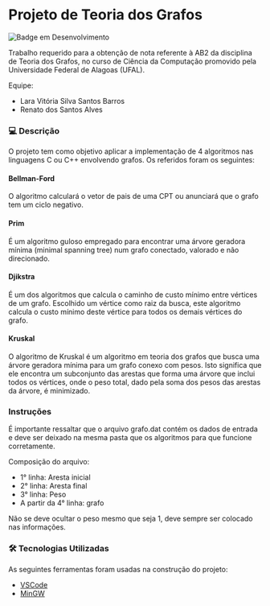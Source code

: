 # Projeto de Teoria dos Grafos

![Badge em Desenvolvimento](https://img.shields.io/badge/STATUS-CONCLUÍDO-blue)

Trabalho requerido para a obtenção de nota referente à AB2 da disciplina de Teoria dos Grafos, no curso de Ciência da Computação promovido pela Universidade Federal de Alagoas (UFAL).

Equipe: 
- Lara Vitória Silva Santos Barros
- Renato dos  Santos Alves

### 💻 Descrição

O projeto tem como objetivo aplicar a implementação de 4 algoritmos nas linguagens C ou C++ envolvendo grafos. Os referidos foram os seguintes:

#### Bellman-Ford
O algoritmo calculará o vetor de pais de uma CPT ou anunciará que o grafo tem um ciclo negativo.
#### Prim
É um algoritmo guloso empregado para encontrar uma árvore geradora mínima (minimal spanning tree) num grafo conectado, valorado e não direcionado.
#### Djikstra
 É um dos algoritmos que calcula o caminho de custo mínimo entre vértices de um grafo. Escolhido um vértice como raiz da busca, este algoritmo calcula o custo mínimo deste vértice para todos os demais vértices do grafo.
#### Kruskal
O algoritmo de Kruskal é um algoritmo em teoria dos grafos que busca uma árvore geradora mínima para um grafo conexo com pesos. Isto significa que ele encontra um subconjunto das arestas que forma uma árvore que inclui todos os vértices, onde o peso total, dado pela soma dos pesos das arestas da árvore, é minimizado.

### Instruções

É importante ressaltar que o arquivo grafo.dat contém os dados de entrada e deve ser deixado na mesma pasta que os algoritmos para que funcione corretamente.

Composição do arquivo:

- 1° linha: Aresta inicial 
- 2° linha: Aresta final
- 3° linha: Peso
- A partir da 4° linha: grafo 

Não se deve ocultar o peso mesmo que seja 1, deve sempre ser colocado nas informações.

### 🛠 Tecnologias Utilizadas

As seguintes ferramentas foram usadas na construção do projeto:

- [VSCode](https://code.visualstudio.com/)
- [MinGW](https://osdn.net/projects/mingw/)


